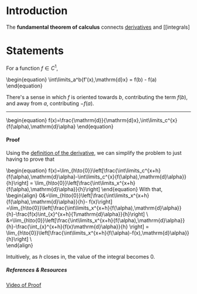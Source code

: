 # Introduction

The **fundamental theorem of calculus** connects [derivatives](./Derivatives/) and [[integrals]

# Statements
For a function $f \in C^1$,

\begin{equation}
\int\limits_a^b{f'(x)\,\mathrm{d}x} = f(b) - f(a)
\end{equation}

There's a sense in which $f$ is oriented towards $b$, contributing the term $f(b)$, and away from $a$, contributing $-f(a)$.

---

\begin{equation}
f(x)=\frac{\mathrm{d}}{\mathrm{d}x}\,\int\limits_c^{x}{f(\alpha)\,\mathrm{d}\alpha}
\end{equation}

#### Proof
Using the [definition of the derivative](./Derivatives/), we can simplify the problem to just having to prove that 

\begin{equation}
f(x)=\lim_{h\to{0}}\left[\frac{\int\limits_c^{x+h}{f(\alpha)\,\mathrm{d}\alpha}-\int\limits_c^{x}{f(\alpha)\,\mathrm{d}\alpha}}{h}\right] = \lim_{h\to{0}}\left[\frac{\int\limits_x^{x+h}{f(\alpha)\,\mathrm{d}\alpha}}{h}\right]
\end{equation}
With that, 
\begin{align}
0&=\lim_{h\to{0}}\left[\frac{\int\limits_x^{x+h}{f(\alpha)\,\mathrm{d}\alpha}}{h}- f(x)\right] 
=\lim_{h\to{0}}\left[\frac{\int\limits_x^{x+h}{f(\alpha)\,\mathrm{d}\alpha}}{h}-\frac{f(x)\int_{x}^{x+h}{1\mathrm{d}\alpha}}{h}\right] \\\
&=\lim_{h\to{0}}\left[\frac{\int\limits_x^{x+h}{f(\alpha)\,\mathrm{d}\alpha}}{h}-\frac{\int_{x}^{x+h}{f(x)\mathrm{d}\alpha}}{h} \right] = \lim_{h\to{0}}\left[\frac{\int\limits_x^{x+h}{f(\alpha)-f(x)\,\mathrm{d}\alpha}}{h}\right] \\\
\end{align}

Intuitively, as $h$ closes in, the value of the integral becomes 0.

##### References & Resources

[Video of Proof](https://youtu.be/4DrCKhCECHo)